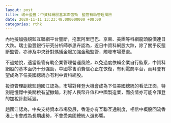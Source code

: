 ```yaml
---
layout: post
title: 瑞士盈豐：中資科網股基本面強勁　監管有助管理風險
date: 2020-11-11 13:23:48.000000000 +08:00
categories: rthk
---
```


內地擬加強規監互聯網平台壟斷，拖累阿里巴巴、京東、美團等科網龍頭股價連日大跌。瑞士盈豐銀行研究分析師李思卉認為，近日中資科網股大跌，除了關乎反壟斷監管，亦涉及中央針對螞蟻金服加強金融監管，觸發市場憂慮。

不過她說，適當監管有助企業管理營運風險，以免過度依賴企業自行監察，中資科網股的基本面仍十分強勁，中國零售消費信心正在恢復，有利電商平台，而拜登有望成為下任美國總統亦有利中資科網股。

投資管理副總監趙國江認為，市場對拜登大機會成為下任美國總統的看法正面，特別是憧憬中美關稅有望撤銷，利好人民幣升值和中國製造業，而疫情亦可能令拜登的加稅計劃延遲。

趙國江認為，中央支持資本市場發展，香港亦有互聯互通制度，相信中概股回流香港上市會成為長期趨勢，不會受美國總統人選影響。

